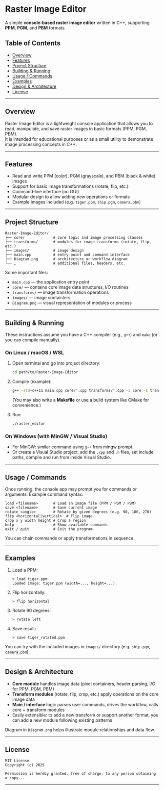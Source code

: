 # Raster Image Editor

A simple **console‑based raster image editor** written in C++, supporting **PPM**, **PGM**, and **PBM** formats.

## Table of Contents

- [Overview](#overview)  
- [Features](#features)  
- [Project Structure](#project-structure)  
- [Building & Running](#building--running)  
- [Usage / Commands](#usage--commands)  
- [Examples](#examples)  
- [Design & Architecture](#design--architecture)  
- [License](#license)  

---

## Overview

Raster Image Editor is a lightweight console application that allows you to read, manipulate, and save raster images in basic formats (PPM, PGM, PBM).  
It is intended for educational purposes or as a small utility to demonstrate image processing concepts in C++.

---

## Features

- Read and write PPM (color), PGM (grayscale), and PBM (black & white) images  
- Support for basic image transformations (rotate, flip, etc.)  
- Command‑line interface (no GUI)  
- Modular design to allow adding new operations or formats  
- Example images included (e.g. `tiger.ppm`, `ship.pgm`, `camera.pbm`)  

---

## Project Structure

```
Raster-Image-Editor/
├── core/             # core logic and image processing classes
├── transforms/       # modules for image transforms (rotate, flip, etc.)
├── images/           # image design
├── main.cpp          # entry point and command interface
├── Diagram.png       # architecture or workflow diagram  
└── …                 # additional files, headers, etc.
```

Some important files:

- `main.cpp` — the application entry point  
- `core/` — contains core image data structures, I/O routines  
- `transforms/` — image transformation operations  
- `images/` — image containters
- `Diagram.png` — visual representation of modules or process  

---

## Building & Running

These instructions assume you have a C++ compiler (e.g., `g++`) and `make` (or you can compile manually).

### On Linux / macOS / WSL

1. Open terminal and go into project directory:
   ```bash
   cd path/to/Raster-Image-Editor
   ```

2. Compile (example):
   ```bash
   g++ -std=c++11 main.cpp core/*.cpp transforms/*.cpp -I core -I transforms -o raster_editor
   ```

   (You may also write a **Makefile** or use a build system like CMake for convenience.)

3. Run:
   ```bash
   ./raster_editor
   ```

### On Windows (with MinGW / Visual Studio)

- For MinGW: similar command using `g++` from mingw prompt.  
- Or create a Visual Studio project, add the `.cpp` and `.h` files, set include paths, compile and run from inside Visual Studio.

---

## Usage / Commands

Once running, the console app may prompt you for commands or arguments. Example command syntax:

```
load <filename>       # Load an image file (PPM / PGM / PBM)
save <filename>       # Save current image
rotate <angle>        # Rotate by given degrees (e.g. 90, 180, 270)
flip <horizontal|vertical>  # Flip image
crop x y width height # Crop a region
help                  # Show available commands
exit / quit           # Exit the program
```

You can chain commands or apply transformations in sequence.

---

## Examples

1. Load a PPM:
   ```
   > load tiger.ppm
   Loaded image: tiger.ppm (width=..., height=...)
   ```

2. Flip horizontally:
   ```
   > flip horizontal
   ```

3. Rotate 90 degrees:
   ```
   > rotate left
   ```

4. Save result:
   ```
   > save tiger_rotated.ppm
   ```

You can try with the included images in `images/` directory (e.g. `ship.pgm`, `camera.pbm`).

---

## Design & Architecture

- **Core module** handles image data (pixel containers, header parsing, I/O for PPM, PGM, PBM)  
- **Transform modules** (rotate, flip, crop, etc.) apply operations on the core image data  
- **Main / interface** logic parses user commands, drives the workflow, calls core + transform modules  
- Easily extensible: to add a new transform or support another format, you can add a new module following existing patterns  

Diagram in `Diagram.png` helps illustrate module relationships and data flow.

---

## License

```
MIT License  
Copyright (c) 2025

Permission is hereby granted, free of charge, to any person obtaining a copy...
```

---
